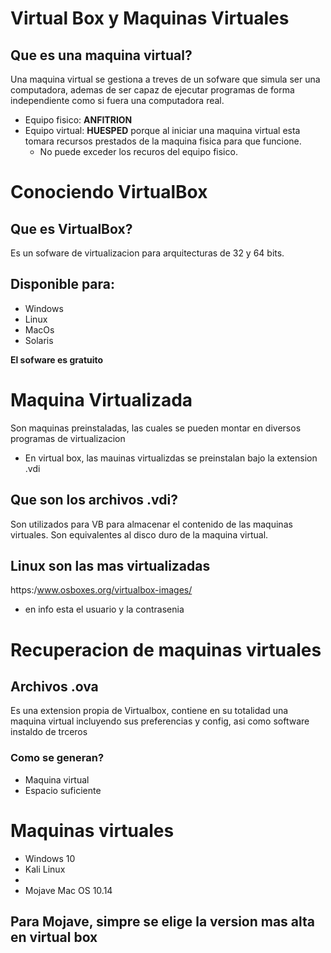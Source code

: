 # Virtual Box y Maquinas Virtuales 
## Que es una maquina virtual?

   Una maquina virtual se gestiona a treves de un sofware que simula ser una computadora, ademas de ser capaz de ejecutar programas de forma independiente como si fuera una computadora real.

* Equipo fisico: **ANFITRION**
* Equipo virtual: **HUESPED** porque al iniciar una maquina virtual esta tomara recursos prestados de la maquina fisica para que funcione. 
    * No puede exceder los recuros del equipo fisico.

# Conociendo VirtualBox
## Que es VirtualBox?
Es un sofware de virtualizacion para arquitecturas de 32 y 64 bits.

## Disponible para:
 * Windows
 * Linux
 * MacOs
 * Solaris

**El sofware es gratuito**

# Maquina Virtualizada
Son maquinas preinstaladas, las cuales se pueden montar en diversos programas de virtualizacion

* En virtual box, las mauinas virtualizdas se preinstalan bajo la extension .vdi
   
## Que son los archivos .vdi?
Son utilizados para VB para almacenar el contenido de las maquinas virtuales. Son equivalentes al disco duro de la maquina virtual.

## Linux son las mas virtualizadas

https:/www.osboxes.org/virtualbox-images/ 
 * en info esta el usuario y la contrasenia

# Recuperacion de maquinas virtuales

## Archivos .ova
Es una extension propia de Virtualbox, contiene en su totalidad una maquina virtual incluyendo sus preferencias y config, asi como software instaldo de trceros
### Como se generan?
* Maquina virtual
* Espacio suficiente


# Maquinas virtuales
* Windows 10
* Kali Linux
* 
* Mojave Mac OS 10.14
  
## Para Mojave, simpre se elige la version mas alta en virtual box
